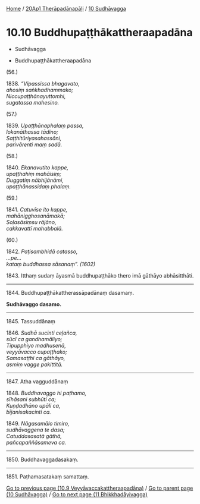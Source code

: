 
[Home](/) / [20Ap1 Therāpadānapāḷi](...md) / [10 Sudhāvagga](../20Ap1/10.md)

# 10.10 Buddhupaṭṭhākattheraapadāna

* Sudhāvagga

* Buddhupaṭṭhākattheraapadāna

(56.)

1838\. _“Vipassissa bhagavato,_  
_ahosiṃ saṅkhadhammako;_  
_Niccupaṭṭhānayuttomhi,_  
_sugatassa mahesino._  


(57.)

1839\. _Upaṭṭhānaphalaṃ passa,_  
_lokanāthassa tādino;_  
_Saṭṭhitūriyasahassāni,_  
_parivārenti maṃ sadā._  


(58.)

1840\. _Ekanavutito kappe,_  
_upaṭṭhahiṃ mahāisiṃ;_  
_Duggatiṃ nābhijānāmi,_  
_upaṭṭhānassidaṃ phalaṃ._  


(59.)

1841\. _Catuvīse ito kappe,_  
_mahānigghosanāmakā;_  
_Soḷasāsiṃsu rājāno,_  
_cakkavattī mahabbalā._  


(60.)

1842\. _Paṭisambhidā catasso,_  
_…pe…_  
_kataṃ buddhassa sāsanaṃ”. (1602)_  


1843\. Itthaṃ sudaṃ āyasmā buddhupaṭṭhāko thero imā gāthāyo abhāsitthāti.

---

1844\. Buddhupaṭṭhākattherassāpadānaṃ dasamaṃ.

  
**Sudhāvaggo dasamo.**



---

1845\. Tassuddānaṃ



1846\. _Sudhā sucinti ceḷañca,_  
_sūcī ca gandhamāliyo;_  
_Tipupphiyo madhusenā,_  
_veyyāvacco cupaṭṭhako;_  
_Samasaṭṭhi ca gāthāyo,_  
_asmiṃ vagge pakittitā._  


---

1847\. Atha vagguddānaṃ



1848\. _Buddhavaggo hi paṭhamo,_  
_sīhāsani subhūti ca;_  
_Kuṇḍadhāno upāli ca,_  
_bījanisakacinti ca._  


1849\. _Nāgasamālo timiro,_  
_sudhāvaggena te dasa;_  
_Catuddasasatā gāthā,_  
_pañcapaññāsameva ca._  


---

1850\. Buddhavaggadasakaṃ.



---

1851\. Paṭhamasatakaṃ samattaṃ.



[Go to previous page (10.9 Veyyāvaccakattheraapadāna)](10.9.md) / [Go to parent page (10 Sudhāvagga)](../20Ap1/10.md) / [Go to next page (11 Bhikkhadāyivagga)](../11.md)


